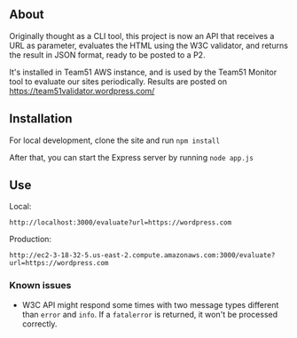 
## About

Originally thought as a CLI tool, this project is now an API that receives a URL as parameter, evaluates the HTML using the W3C validator, and returns the result in JSON format, ready to be posted to a P2.

It's installed in Team51 AWS instance, and is used by the Team51 Monitor tool to evaluate our sites periodically. Results are posted on https://team51validator.wordpress.com/

## Installation

For local development, clone the site and run `npm install`

After that, you can start the Express server by running `node app.js`

## Use

Local:
```
http://localhost:3000/evaluate?url=https://wordpress.com
```

Production:
```
http://ec2-3-18-32-5.us-east-2.compute.amazonaws.com:3000/evaluate?url=https://wordpress.com
```

 ### Known issues
 - W3C API might respond some times with two message types different than `error` and `info`. If a `fatalerror` is returned, it won't be processed correctly.